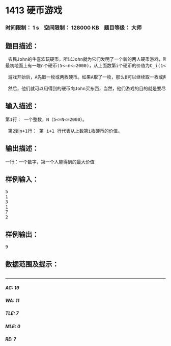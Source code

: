 # 1413 硬币游戏   
### 时间限制： 1 s&nbsp;&nbsp;&nbsp;&nbsp;空间限制： 128000 KB&nbsp;&nbsp;&nbsp;&nbsp;题目等级： 大师  
## 题目描述：  

<pre>
 农民John的牛喜欢玩硬币，所以John就为它们发明了一个新的两人硬币游戏，叫做Xoinc。
最初地面上有一堆n个硬币(5<=n<=2000)，从上面数第i个硬币的价值为C_i(1<=C_i<=100000);  
  
 游戏开始后，A先取一枚或两枚硬币。如果A取了一枚，那么B可以继续取一枚或两枚；如果A取了两枚，那么B可以取一到四枚硬币。每次都只能从最上面取。每一次，当前取硬币的人都至少取一枚硬币，最多可以取他的对手上一次取硬币数目的两倍。当没有硬币可取的时候，游戏就结束了。  
  
 然后，他们就可以用得到的硬币向John买东西，当然，他们游戏的目的就是要尽可能使自己得到的硬币价值更大。现在你的任务是，求出在两个人都想得到更大价值的情况下，游戏结束后，第一个人最多能得到的硬币价值。 
</pre>
  
  
## 输入描述：  

<pre>
第1行： 一个整数，N（5<=N<=2000）。   
  
 第2到n+1行： 第 i+1 行代表从上数第i枚硬币的价值。
</pre>
  
  
## 输出描述：  

<pre>
一行：一个数字，第一个人能得到的最大价值
</pre>
  
  
## 样例输入：  

<pre>
5  
1  
3  
1  
7  
2
</pre>
  
  
## 样例输出：  

<pre>
9
</pre>
  
  
## 数据范围及提示：  

<pre>
</pre>
  
  
***  

##### AC: 19  
##### WA: 11  
##### TLE: 7  
##### MLE: 0  
##### RE: 7  
